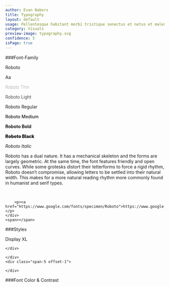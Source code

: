 ```yaml
---
author: Evan Nabors
title: Typography
layout: default
usage: Pellentesque habitant morbi tristique senectus et netus et malesuada fames ac turpis egestas. Integer elementum non erat ut ornare. Phasellus non massa tellus. Nam ut massa et nisi auctor aliquet ac sollicitudin risus. Maecenas non consequat ante. Nunc sapien odio, euismod at tortor sed, scelerisque vehicula leo. Pellentesque a molestie arcu.
category: Visuals
preview-image: typography.svg
confidence: 5
isPage: true
---
```


###Font-Family

<div class="rs-row ">
	<div class="span-2">
		<div class="font-tease">
			<p>Roboto</p>	
			<span>Aa</span>	
		</div>
	</div>
	<div class="span-3 offset-1">
		<p style="font-weight: 100;">Roboto Thin</p>
		<p style="font-weight: 300;">Roboto Light</p>
		<p style="font-weight: 400;">Roboto Regular</p>
		<p style="font-weight: 500;">Roboto Medium</p>
		<p style="font-weight: 700;">Roboto Bold</p>
		<p style="font-weight: 900;">Roboto Black</p>
		<p style="font-weight: 400; font-style: italic;">Roboto Italic</p>
	</div>
	<div class="span-6">
		<p>Roboto has a dual nature. It has a mechanical skeleton and the forms are largely geometric. At the same time, the font features friendly and open curves. While some grotesks distort their letterforms to force a rigid rhythm, Roboto doesn’t compromise, allowing letters to be settled into their natural width. This makes for a more natural reading rhythm more commonly found in humanist and serif types.</p>
		<br>

		<p><a href="https://www.google.com/fonts/specimen/Roboto">https://www.google.com/fonts/specimen/Roboto</a></p>
	</div>
	<span></span>
</div>

###Styles

<div class="rs-row">
	<div class="span-3">
		<p>Display XL</p>
	</div>
	<div class="span-5 offset-1">
		
	</div>
</div>
<div class="rs-row">
	<div class="span-3">
		
	</div>
	<div class="span-5 offset-1">
		
	</div>
</div>



###Font Color & Contrast